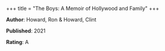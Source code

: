 +++
title = "The Boys: A Memoir of Hollywood and Family"
+++



**Author**: Howard, Ron & Howard, Clint

**Published**: 2021

**Rating**: A
